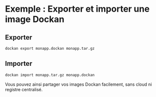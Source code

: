 # Exemple : Exporter et importer une image Dockan

## Exporter
```bash
dockan export monapp.dockan monapp.tar.gz
```

## Importer
```bash
dockan import monapp.tar.gz monapp.dockan
```

Vous pouvez ainsi partager vos images Dockan facilement, sans cloud ni registre centralisé.
